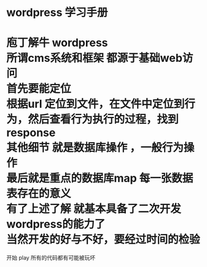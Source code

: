 wordpress 学习手册
==================
庖丁解牛 wordpress  
所谓cms系统和框架 都源于基础web访问  
首先要能定位  
根据url 定位到文件，在文件中定位到行为，然后查看行为执行的过程，找到response   
其他细节 就是数据库操作 ，一般行为操作  
最后就是重点的数据库map 每一张数据表存在的意义  
有了上述了解 就基本具备了二次开发 wordpress的能力了  
当然开发的好与不好，要经过时间的检验  
=========================

开始 play 所有的代码都有可能被玩坏


